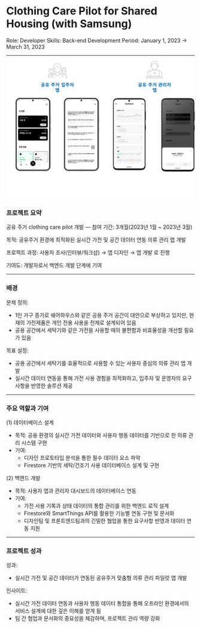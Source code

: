 # Clothing Care Pilot for Shared Housing (with Samsung)

Role: Developer
Skills: Back-end Development
Period: January 1, 2023 → March 31, 2023

---

![생활가전2 프로젝트 이미지](/images/haas2.png)

### 프로젝트 요약

공유 주거 clothing care pilot 개발 — 참여 기간: 3개월(2023년 1월 ~ 2023년 3월)

목적: 공유주거 환경에 최적화된 실시간 가전 및 공간 데이터 연동 의류 관리 앱 개발

프로젝트 과정: 사용자 조사(인터뷰/워크샵) → 앱 디자인 → 앱 개발 로 진행

기여도: 개발자로서 백엔드 개발 단계에 기여

---

### 배경

문제 정의:

- 1인 가구 증가로 쉐어하우스와 같은 공용 주거 공간이 대안으로 부상하고 있지만, 현재의 가전제품은 개인 전용 사용을 전제로 설계되어 있음
- 공용 공간에서 세탁기와 같은 가전을 사용할 때의 불편함과 비효율성을 개선할 필요가 있음

목표 설정:

- 공용 공간에서 세탁기를 효율적으로 사용할 수 있는 사용자 중심의 의류 관리 앱 개발
- 실시간 데이터 연동을 통해 가전 사용 경험을 최적화하고, 입주자 및 운영자의 요구사항을 반영한 솔루션 제공

---

### 주요 역할과 기여

(1) 데이터베이스 설계

- 목적: 공용 환경의 실시간 가전 데이터와 사용자 행동 데이터를 기반으로 한 의류 관리 시스템 구현
- 기여:
    - 디자인 프로토타입 분석을 통한 필수 데이터 요소 파악
    - Firestore 기반의 세탁/건조기 사용 데이터베이스 설계 및 구현

(2) 백엔드 개발

- 목적: 사용자 앱과 관리자 대시보드의 데이터베이스 연동
- 기여:
    - 가전 사용 기록과 상태 데이터의 통합 관리를 위한 백엔드 로직 설계
    - Firestore와 SmartThings API를 활용한 기능별 연동 구현 및 문서화
    - 디자인팀 및 프론트엔드팀과의 긴밀한 협업을 통한 요구사항 반영과 데이터 연동 지원

---

### 프로젝트 성과

성과:

- 실시간 가전 및 공간 데이터가 연동된 공유주거 맞춤형 의류 관리 파일럿 앱 개발

인사이트:

- 실시간 가전 데이터 연동과 사용자 행동 데이터 통합을 통해 오프라인 환경에서의 서비스 설계에 대한 깊은 이해를 얻게 됨
- 팀 간 협업과 문서화의 중요성을 체감하며, 프로젝트 관리 역량 강화